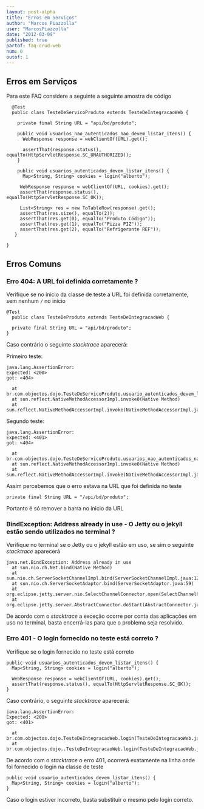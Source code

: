 ```yaml
---
layout: post-alpha
title: "Erros em Serviços"
author: "Marcos Piazzolla"
user: "MarcosPiazzolla"
date: "2012-03-09"
published: true 
partof: faq-crud-web
num: 0
outof: 1
---
```


## Erros em Serviços

Para este FAQ considere a seguinte a seguinte amostra de código

      @Test
      public class TesteDeServicoProduto extends TesteDeIntegracaoWeb {

        private final String URL = "api/bd/produto";

        public void usuarios_nao_autenticados_nao_devem_listar_itens() {
          WebResponse response = webClientOf(URL).get();

          assertThat(response.status(), equalTo(HttpServletResponse.SC_UNAUTHORIZED));
        }

        public void usuarios_autenticados_devem_listar_itens() {
          Map<String, String> cookies = login("alberto");

         WebResponse response = webClientOf(URL, cookies).get();
         assertThat(response.status(), equalTo(HttpServletResponse.SC_OK));

         List<String> res = new ToTableRow(response).get();
         assertThat(res.size(), equalTo(2));
         assertThat(res.get(0), equalTo("Produto Código"));
         assertThat(res.get(1), equalTo("Pizza PIZ"));
         assertThat(res.get(2), equalTo("Refrigerante REF"));
       }
    
    }

## Erros Comuns

### Erro 404: A URL foi definida corretamente ?

Verifique se no inicio da classe de teste a URL foi definida corretamente, sem nenhum `/` no inicio

    @Test
      public class TesteDeProduto extends TesteDeIntegracaoWeb {

      private final String URL = "api/bd/produto";
    }
    
Caso contrário o seguinte _stacktrace_ aparecerá:

Primeiro teste:

    java.lang.AssertionError: 
    Expected: <200>
    got: <404>

	  at br.com.objectos.dojo.TesteDeServicoProduto.usuario_autenticados_devem_listar_itens(TesteDeServicoProduto.java:42)
	  at sun.reflect.NativeMethodAccessorImpl.invoke0(Native Method)
	  at sun.reflect.NativeMethodAccessorImpl.invoke(NativeMethodAccessorImpl.java:39)
	  
Segundo teste:

    java.lang.AssertionError: 
    Expected: <401>
    got: <404>

	  at br.com.objectos.dojo.TesteDeServicoProduto.usuarios_nao_autenticados_nao_devem_listar_itens(TesteDeServicoProduto.java:35)
	  at sun.reflect.NativeMethodAccessorImpl.invoke0(Native Method)
	  at sun.reflect.NativeMethodAccessorImpl.invoke(NativeMethodAccessorImpl.java:39)

Assim percebemos que o erro estava na URL que foi definida no teste

    private final String URL = "/api/bd/produto";

Portanto é só remover a barra no inicio da URL

### BindException: Address already in use - O Jetty ou o jekyll estão sendo utilizados no terminal ?

Verifique no terminal se o Jetty ou o jekyll estão em uso, se sim o seguinte _stacktrace_ aparecerá

    java.net.BindException: Address already in use
	  at sun.nio.ch.Net.bind(Native Method)
	  at sun.nio.ch.ServerSocketChannelImpl.bind(ServerSocketChannelImpl.java:126)
	  at sun.nio.ch.ServerSocketAdaptor.bind(ServerSocketAdaptor.java:59)
	  at org.eclipse.jetty.server.nio.SelectChannelConnector.open(SelectChannelConnector.java:172)
	  at org.eclipse.jetty.server.AbstractConnector.doStart(AbstractConnector.java:300)

De acordo com o _stacktrace_ a exceção ocorre por conta das aplicações em uso no terminal, basta
encerrá-las para que o problema seja resolvido.

### Erro 401 - O login fornecido no teste está correto ? 

Verifique se o login fornecido no teste está correto

    public void usuarios_autenticados_devem_listar_itens() {
      Map<String, String> cookies = login("alberto");

      WebResponse response = webClientOf(URL, cookies).get();
      assertThat(response.status(), equalTo(HttpServletResponse.SC_OK));
    }

Caso contrário, o seguinte _stacktrace_ aparecerá:

    java.lang.AssertionError: 
    Expected: <200>
    got: <401>

	  at br.com.objectos.dojo.TesteDeIntegracaoWeb.login(TesteDeIntegracaoWeb.java:98)
	  at br.com.objectos.dojo..TesteDeIntegracaoWeb.login(TesteDeIntegracaoWeb.java:91)

De acordo com o _stacktrace_ o erro 401, ocorrerá exatamente na linha onde foi fornecido o login 
na classe de teste

    public void usuario_autenticados_devem_listar_itens() {
      Map<String, String> cookies = login("alberto");
    }
    
Caso o login estiver incorreto, basta substituir o mesmo pelo login correto.





